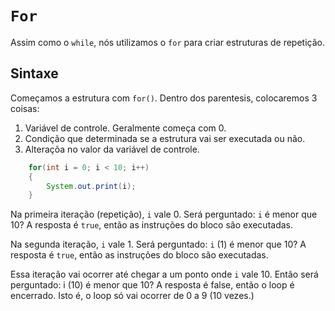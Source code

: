 # `For`
Assim como o `while`, nós utilizamos o `for` para criar estruturas
de repetição. 

## Sintaxe 
Começamos a estrutura com `for()`. Dentro dos parentesis, colocaremos 3 coisas:
1. Variável de controle. Geralmente começa com 0. 
2. Condição que determinada se a estrutura vai ser executada ou não.
3. Alteraçõa no valor da variável de controle. 

```java
    for(int i = 0; i < 10; i++)
    {
        System.out.print(i);        
    }
```
Na primeira iteração (repetição), `i` vale 0. Será perguntado: `i` é menor que 10?
A resposta é `true`, então as instruções do bloco são executadas.

Na segunda iteração, `i` vale 1. Será perguntado: `i` (1) é menor que 10?
A resposta é `true`, então as instruções do bloco são executadas.

Essa iteração vai ocorrer até chegar a um ponto onde `i` vale 10. Então será perguntado:
i (10) é menor que 10? A resposta é false, então o loop é encerrado. Isto é, o loop só vai ocorrer de 0 a 9 (10 vezes.)

